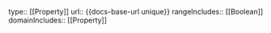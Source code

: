 type:: [[Property]]
url:: {{docs-base-url unique}}
rangeIncludes:: [[Boolean]]
domainIncludes:: [[Property]]
